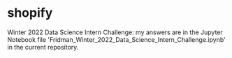 # shopify

Winter 2022 Data Science Intern Challenge: my answers are in the Jupyter Notebook file 'Fridman_Winter_2022_Data_Science_Intern_Challenge.ipynb' in the current repository. 
